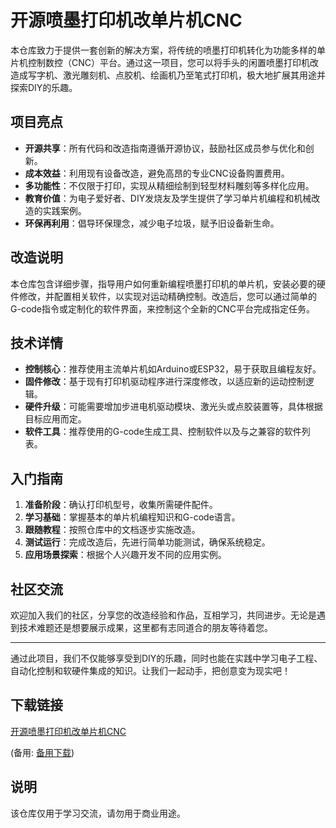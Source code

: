 # 开源喷墨打印机改单片机CNC

本仓库致力于提供一套创新的解决方案，将传统的喷墨打印机转化为功能多样的单片机控制数控（CNC）平台。通过这一项目，您可以将手头的闲置喷墨打印机改造成写字机、激光雕刻机、点胶机、绘画机乃至笔式打印机，极大地扩展其用途并探索DIY的乐趣。

## 项目亮点

- **开源共享**：所有代码和改造指南遵循开源协议，鼓励社区成员参与优化和创新。
- **成本效益**：利用现有设备改造，避免高昂的专业CNC设备购置费用。
- **多功能性**：不仅限于打印，实现从精细绘制到轻型材料雕刻等多样化应用。
- **教育价值**：为电子爱好者、DIY发烧友及学生提供了学习单片机编程和机械改造的实践案例。
- **环保再利用**：倡导环保理念，减少电子垃圾，赋予旧设备新生命。

## 改造说明

本仓库包含详细步骤，指导用户如何重新编程喷墨打印机的单片机，安装必要的硬件修改，并配置相关软件，以实现对运动精确控制。改造后，您可以通过简单的G-code指令或定制化的软件界面，来控制这个全新的CNC平台完成指定任务。

## 技术详情

- **控制核心**：推荐使用主流单片机如Arduino或ESP32，易于获取且编程友好。
- **固件修改**：基于现有打印机驱动程序进行深度修改，以适应新的运动控制逻辑。
- **硬件升级**：可能需要增加步进电机驱动模块、激光头或点胶装置等，具体根据目标应用而定。
- **软件工具**：推荐使用的G-code生成工具、控制软件以及与之兼容的软件列表。

## 入门指南

1. **准备阶段**：确认打印机型号，收集所需硬件配件。
2. **学习基础**：掌握基本的单片机编程知识和G-code语言。
3. **跟随教程**：按照仓库中的文档逐步实施改造。
4. **测试运行**：完成改造后，先进行简单功能测试，确保系统稳定。
5. **应用场景探索**：根据个人兴趣开发不同的应用实例。

## 社区交流

欢迎加入我们的社区，分享您的改造经验和作品，互相学习，共同进步。无论是遇到技术难题还是想要展示成果，这里都有志同道合的朋友等待着您。

---

通过此项目，我们不仅能够享受到DIY的乐趣，同时也能在实践中学习电子工程、自动化控制和软硬件集成的知识。让我们一起动手，把创意变为现实吧！

## 下载链接
[开源喷墨打印机改单片机CNC](https://pan.quark.cn/s/83d575f4c3e2) 

(备用: [备用下载](https://pan.baidu.com/s/1ENSwlsLRTQ7isJrMNtMy4g?pwd=1234))

## 说明

该仓库仅用于学习交流，请勿用于商业用途。
